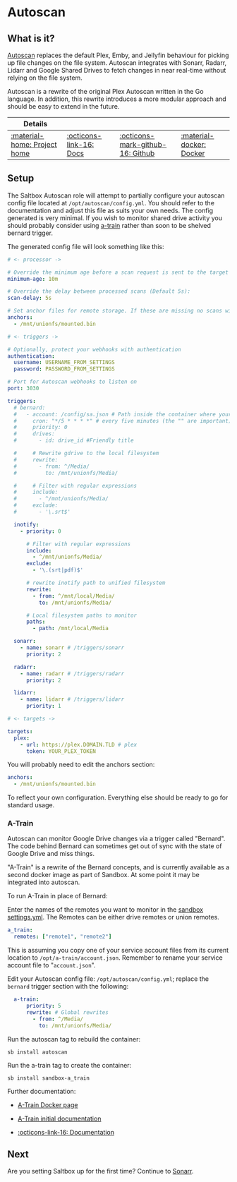 # Autoscan

## What is it?

[Autoscan](https://github.com/Cloudbox/autoscan) replaces the default Plex, Emby, and Jellyfin behaviour for picking up file changes on the file system. Autoscan integrates with Sonarr, Radarr, Lidarr and Google Shared Drives to fetch changes in near real-time without relying on the file system.

Autoscan is a rewrite of the original Plex Autoscan written in the Go language. In addition, this rewrite introduces a more modular approach and should be easy to extend in the future.

| Details     |             |             |             |
|-------------|-------------|-------------|-------------|
| [:material-home: Project home](https://github.com/Cloudbox/autoscan) | [:octicons-link-16: Docs](https://github.com/Cloudbox/autoscan) | [:octicons-mark-github-16: Github](https://github.com/Cloudbox/autoscan) | [:material-docker: Docker](https://hub.docker.com/r/cloudb0x/autoscan) |

## Setup

The Saltbox Autoscan role will attempt to partially configure your autoscan config file located at `/opt/autoscan/config.yml`. You should refer to the documentation and adjust this file as suits your own needs. The config generated is very minimal. If you wish to monitor shared drive activity you should probably consider using [a-train](https://github.com/m-rots/a-train/pkgs/container/a-train) rather than soon to be shelved bernard trigger.

The generated config file will look something like this:

```yaml
# <- processor ->

# Override the minimum age before a scan request is sent to the target (Default 10m):
minimum-age: 10m

# Override the delay between processed scans (Default 5s):
scan-delay: 5s

# Set anchor files for remote storage. If these are missing no scans will be sent to the target to avoid files being trashed when a mount fails
anchors:
  - /mnt/unionfs/mounted.bin

# <- triggers ->

# Optionally, protect your webhooks with authentication
authentication:
  username: USERNAME_FROM_SETTINGS
  password: PASSWORD_FROM_SETTINGS

# Port for Autoscan webhooks to listen on
port: 3030

triggers:
  # bernard:
  #   - account: /config/sa.json # Path inside the container where your SA is located
  #     cron: "*/5 * * * *" # every five minutes (the "" are important)
  #     priority: 0
  #     drives:
  #       - id: drive_id #Friendly title

  #     # Rewrite gdrive to the local filesystem
  #     rewrite:
  #       - from: ^/Media/
  #         to: /mnt/unionfs/Media/

  #     # Filter with regular expressions
  #     include:
  #       - ^/mnt/unionfs/Media/
  #     exclude:
  #       - '\.srt$'

  inotify:
    - priority: 0

      # Filter with regular expressions
      include:
        - ^/mnt/unionfs/Media/
      exclude:
        - '\.(srt|pdf)$'

      # rewrite inotify path to unified filesystem
      rewrite:
        - from: ^/mnt/local/Media/
          to: /mnt/unionfs/Media/

      # Local filesystem paths to monitor
      paths:
        - path: /mnt/local/Media

  sonarr:
    - name: sonarr # /triggers/sonarr
      priority: 2

  radarr:
    - name: radarr # /triggers/radarr
      priority: 2

  lidarr:
    - name: lidarr # /triggers/lidarr
      priority: 1

# <- targets ->

targets:
  plex:
    - url: https://plex.DOMAIN.TLD # plex
      token: YOUR_PLEX_TOKEN
```

You will probably need to edit the anchors section:
```yaml
anchors:
  - /mnt/unionfs/mounted.bin
```
To reflect your own configuration.  Everything else should be ready to go for standard usage.


### A-Train

Autoscan can monitor Google Drive changes via a trigger called "Bernard".  The code behind Bernard can sometimes get out of sync with the state of Google Drive and miss things.

"A-Train" is a rewrite of the Bernard concepts, and is currently available as a second docker image as part of Sandbox.  At some point it may be integrated into autoscan.

To run A-Train in place of Bernard:

Enter the names of the remotes you want to monitor in the [sandbox settings.yml](https://docs.saltbox.dev/sandbox/settings/). The Remotes can be either drive remotes or union remotes.

```yaml
a_train:
  remotes: ["remote1", "remote2"]
```

This is assuming you copy one of your service account files from its current location to `/opt/a-train/account.json`.  Remember to rename your service account file to "`account.json`".

Edit your Autoscan config file: `/opt/autoscan/config.yml`; replace the `bernard` trigger section with the following:

```yaml
  a-train:
      priority: 5
      rewrite: # Global rewrites
        - from: ^/Media/
          to: /mnt/unionfs/Media/
```

Run the autoscan tag to rebuild the container:

```
sb install autoscan
```

Run the a-train tag to create the container:

```
sb install sandbox-a_train
```

Further documentation:

- [A-Train Docker page](https://github.com/users/m-rots/packages/container/package/a-train)

- [A-Train initial documentation](https://gist.github.com/m-rots/f345fd2cfc44585266b620feb9fbd612)

- [:octicons-link-16: Documentation](https://github.com/Cloudbox/autoscan)

## Next

Are you setting Saltbox up for the first time?  Continue to [Sonarr](/sonarr/).
